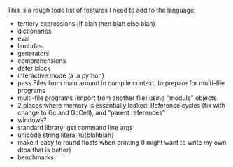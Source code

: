 
This is a rough todo list of features I need to add to the language:

* tertiery expressions (if blah then blah else blah)
* dictionaries
* eval
* lambdas
* generators
* comprehensions
* defer block
* interactive mode (a la python)
* pass Files from main around in compile context, to prepare for multi-file programs
* multi-file programs (import from another file) using "module" objects
* 2 places where memory is essentially leaked: Reference cycles (fix with change to Gc and GcCell), and "parent references"
* windows?
* standard library: get command line args
* unicode string literal \u{blahblah}
* make it easy to round floats when printing (I might want to write my own dtoa that is better)
* benchmarks
